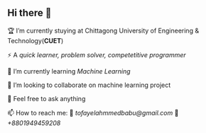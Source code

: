 ## Hi there 👋

<!--
**TofayelAhmmedBabu/TofayelAhmmedBabu** is a ✨ _special_ ✨ repository because its `README.md` (this file) appears on your GitHub profile.
Here are some of about me:
-->

  🏆 I’m currently stuying at Chittagong University of Engineering & Technology(__CUET__)
  
  ⚡ A _quick learner, problem solver, competetitive programmer_
  
  🌱 I’m currently learning _Machine Learning_
  
  👯 I’m looking to collaborate on machine learning project
  
  💬 Feel free to ask anything
  
  📫 How to reach me: __📧__  _tofayelahmmedbabu@gmail.com_   __📲__ _+8801949459208_

